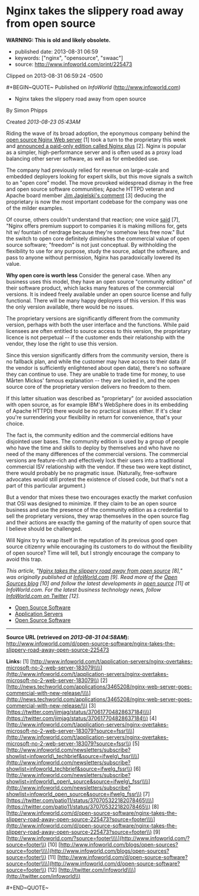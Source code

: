 Nginx takes the slippery road away from open source
===================================================

**WARNING: This is old and likely obsolete.**

-   published date: 2013-08-31 06:59
-   keywords: \[\"nginx\", \"opensource\", \"swaac\"\]
-   source: <http://www.infoworld.com/print/225473>

Clipped on 2013-08-31 06:59:24 -0500

<!--more-->

\#+BEGIN~QUOTE~ Published on *InfoWorld* (<http://www.infoworld.com>)

-   Nginx takes the slippery road away from open source

By Simon Phipps

Created *2013-08-23 05:43AM*

Riding the wave of its broad adoption, the eponymous company behind the [open source Nginx Web server](http://www.infoworld.com/t/application-servers/nginx-overtakes-microsoft-no-2-web-server-183079) \[1\] took a turn to the proprietary this week and [announced a paid-only edition called Nginx plus](http://news.techworld.com/applications/3465208/nginx-web-server-goes-commercial-with-new-release/) \[2\]. Nginx is popular as a simpler, high-performance server and is often used as a proxy load balancing other server software, as well as for embedded use.

The company had previously relied for revenue on large-scale and embedded deployers looking for expert skills, but this move signals a switch to an \"open core\" model. The move provoked widespread dismay in the free and open source software communities; Apache HTTPD veteran and Apache board member [Jim Jagielski\'s comment](https://twitter.com/jimjag/status/370617704828637184) \[3\] deducing the proprietary is now the most important codebase for the company was one of the milder examples.

Of course, others couldn\'t understand that reaction; one voice [said](https://twitter.com/patio11/status/370705322182078465) \[7\], \"Nginx offers premium support to companies it is making millions for, gets hit w/ fountain of nerdrage because they\'re somehow less free now.\" But the switch to open core definitely diminishes the commercial value of open source software; \"freedom\" is not just conceptual. By withholding the flexibility to use for any purpose, study the source, adapt the software, and pass to anyone without permission, Nginx has paradoxically lowered its value.

**Why open core is worth less** Consider the general case. When any business uses this model, they have an open source \"community edition\" of their software product, which lacks many features of the commercial versions. It is indeed freely available under an open source license and fully functional. There will be many happy deployers of this version. If this was the only version available, there would be no issues.

The proprietary versions are significantly different from the community version, perhaps with both the user interface and the functions. While paid licensees are often entitled to source access to this version, the proprietary licence is not perpetual -- if the customer ends their relationship with the vendor, they lose the right to use this version.

Since this version significantly differs from the community version, there is no fallback plan, and while the customer may have access to their data (if the vendor is sufficiently enlightened about open data), there\'s no software they can continue to use. They are unable to trade time for money, to use Mårten Mickos\' famous explanation -- they are locked in, and the open source core of the proprietary version delivers no freedom to them.

If this latter situation was described as \"proprietary\" (or avoided association with open source, as for example IBM\'s WebSphere does in its embedding of Apache HTTPD) there would be no practical issues either. If it\'s clear you\'re surrendering your flexibility in return for convenience, that\'s your choice.

The fact is, the community edition and the commercial editions have disjointed user bases. The community edition is used by a group of people who have the time and skills to deploy by themselves and who have no need of the many differences of the commercial versions. The commercial versions are feature-rich and effectively lock their users into a traditional commercial ISV relationship with the vendor. If these two were kept distinct, there would probably be no pragmatic issue. (Naturally, free-software advocates would still protest the existence of closed code, but that\'s not a part of this particular argument.)

But a vendor that mixes these two encourages exactly the market confusion that OSI was designed to minimize. If they claim to be an open source business and use the presence of the community edition as a credential to sell the proprietary versions, they wrap themselves in the open source flag and their actions are exactly the gaming of the maturity of open source that I believe should be challenged.

Will Nginx try to wrap itself in the reputation of its previous good open source citizenry while encouraging its customers to do without the flexibility of open source? Time will tell, but I strongly encourage the company to avoid this trap.

*This article, \"[Nginx takes the slippery road away from open source](http://www.infoworld.com/d/open-source-software/nginx-takes-the-slippery-road-away-open-source-225473?source=footer) \[8\],\" was originally published at [InfoWorld.com](http://www.infoworld.com/?source=footer) \[9\]. Read more of the [Open Sources blog](http://www.infoworld.com/blogs/open-sources?source=footer) \[10\] and follow the latest developments in [open source](http://www.infoworld.com/d/open-source-software?source=footer) \[11\] at InfoWorld.com. For the latest business technology news, follow [InfoWorld.com on Twitter](http://twitter.com/infoworld) \[12\].*

-   [Open Source Software](file:///category/channels/open-source-software)
-   [Application Servers](file:///t/application-servers)
-   [Open Source Software](file:///t/open-source-software)

------------------------------------------------------------------------

**Source URL (retrieved on *2013-08-31 04:58AM*):** <http://www.infoworld.com/d/open-source-software/nginx-takes-the-slippery-road-away-open-source-225473>

**Links:** \[1\] [http://www.infoworld.com/t/application-servers/nginx-overtakes-microsoft-no-2-web-server-183079\\\\](http://www.infoworld.com/t/application-servers/nginx-overtakes-microsoft-no-2-web-server-183079\\) \[2\] [http://news.techworld.com/applications/3465208/nginx-web-server-goes-commercial-with-new-release/\\\\](http://news.techworld.com/applications/3465208/nginx-web-server-goes-commercial-with-new-release/\\) \[3\] [https://twitter.com/jimjag/status/370617704828637184\\\\](https://twitter.com/jimjag/status/370617704828637184\\) \[4\] [http://www.infoworld.com/t/application-servers/nginx-overtakes-microsoft-no-2-web-server-183079?source=fssr\\\\](http://www.infoworld.com/t/application-servers/nginx-overtakes-microsoft-no-2-web-server-183079?source=fssr\\) \[5\] [http://www.infoworld.com/newsletters/subscribe?showlist=infoworld\_techbrief&source=ifwelg\_fssr\\\\](http://www.infoworld.com/newsletters/subscribe?showlist=infoworld_techbrief&source=ifwelg_fssr\\) \[6\] [http://www.infoworld.com/newsletters/subscribe?showlist=infoworld\_open\_source&source=ifwelg\_fssr\\\\](http://www.infoworld.com/newsletters/subscribe?showlist=infoworld_open_source&source=ifwelg_fssr\\) \[7\] [https://twitter.com/patio11/status/370705322182078465\\\\](https://twitter.com/patio11/status/370705322182078465\\) \[8\] [http://www.infoworld.com/d/open-source-software/nginx-takes-the-slippery-road-away-open-source-225473?source=footer\\\\](http://www.infoworld.com/d/open-source-software/nginx-takes-the-slippery-road-away-open-source-225473?source=footer\\) \[9\] [http://www.infoworld.com/?source=footer\\\\](http://www.infoworld.com/?source=footer\\) \[10\] [http://www.infoworld.com/blogs/open-sources?source=footer\\\\](http://www.infoworld.com/blogs/open-sources?source=footer\\) \[11\] [http://www.infoworld.com/d/open-source-software?source=footer\\\\](http://www.infoworld.com/d/open-source-software?source=footer\\) \[12\] [http://twitter.com/infoworld\\\\](http://twitter.com/infoworld\\)

\#+END~QUOTE~
